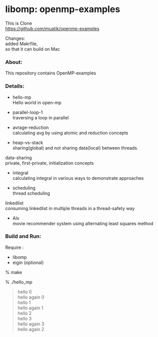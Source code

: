 libomp: openmp-examples
===============

This is Clone <br/>
https://github.com/muatik/openmp-examples <br/>

Changes: <br/> 
added Makrfile, <br/>
so that it can build on Mac <br/>


### About:
This repository contains OpenMP-examples <br/>

### Details:
- hello-mp <br/>
Hello world in open-mp <br/>

- parallel-loop-1 <br/>
traversing a loop in parallel <br/>

- avrage-reduction <br/>
	calculating avg by using atomic and reduction concepts <br/>

- heap-vs-stack <br/>
sharing(global) and not sharing data(local) between threads. <br/>

data-sharing  <br/>
private, first-private, initialization concepts <br/>

- integral	<br/>
calculating integral in various ways to demonstrate approaches <br/>

- scheduling	 <br/>
thread scheduling

linkedlist	<br/>
consuming linkedlist in multiple threads in a thread-safety way <br/>

- Als	<br/>
movie recommender system using alternating least squares method <br/>


### Build and Run:
Require : <br/>
- libomp <br/>
- eigin (optional) <br/>

% make <br/>

% ./hello_mp <br/>
> hello  0 <br/>
> hello again 0 <br/>
> hello  1 <br/>
> hello again 1 <br/>
> hello  2 <br/>
> hello  3 <br/>
> hello again 3 <br/>
> hello again 2 <br/>


